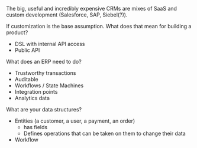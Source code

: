 The big, useful and incredibly expensive CRMs are mixes of SaaS and custom development (Salesforce, SAP, Siebel(?)).

If customization is the base assumption. What does that mean for building a product?

- DSL with internal API access
- Public API

What does an ERP need to do?

- Trustworthy transactions
- Auditable
- Workflows / State Machines
- Integration points
- Analytics data

What are your data structures?

- Entities (a customer, a user, a payment, an order)
	- has fields
	- Defines operations that can be taken on them to change their data
- Workflow